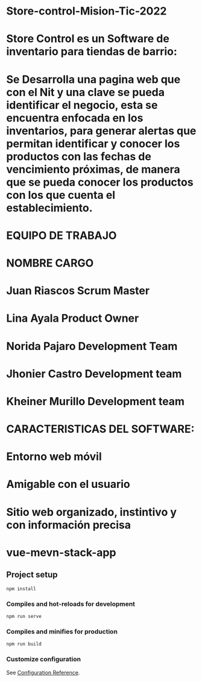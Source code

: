 # Store-control-Mision-Tic-2022
# 
# Store Control es un Software de inventario para tiendas de barrio:
# 
# Se Desarrolla una pagina web que con el Nit  y una clave se pueda identificar el negocio, esta se encuentra enfocada en los inventarios, para generar alertas que permitan identificar y conocer los productos con las fechas de vencimiento próximas, de manera  que se pueda conocer los productos con los que cuenta el establecimiento.
# 
# 
# EQUIPO DE TRABAJO
# 
# NOMBRE	        CARGO
# Juan Riascos	  Scrum Master
# Lina Ayala	    Product Owner
# Norida Pajaro	  Development Team
# Jhonier Castro	Development team
# Kheiner Murillo	Development team
# 
#
# CARACTERISTICAS DEL SOFTWARE:
# Entorno web móvil
# Amigable con el usuario
# Sitio web organizado, instintivo y con información precisa

# vue-mevn-stack-app

## Project setup
```
npm install
```

### Compiles and hot-reloads for development
```
npm run serve
```

### Compiles and minifies for production
```
npm run build
```

### Customize configuration
See [Configuration Reference](https://cli.vuejs.org/config/).

